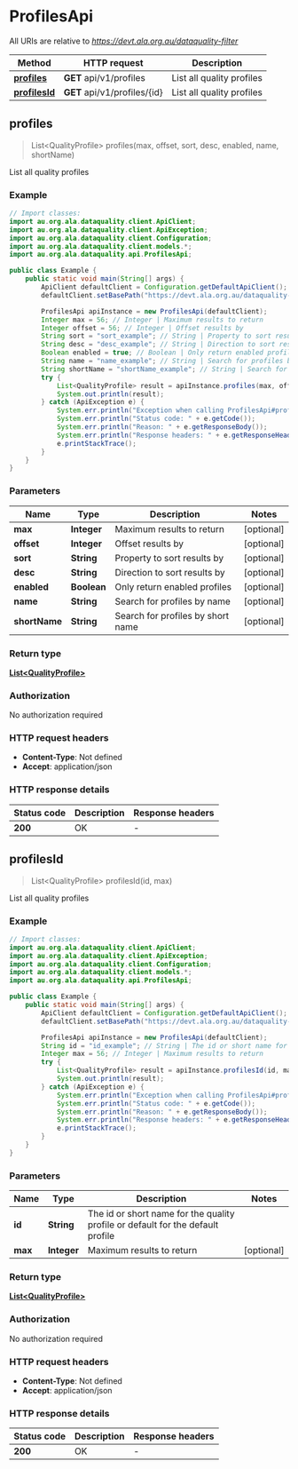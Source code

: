 # ProfilesApi

All URIs are relative to *https://devt.ala.org.au/dataquality-filter*

Method | HTTP request | Description
------------- | ------------- | -------------
[**profiles**](ProfilesApi.md#profiles) | **GET** api/v1/profiles | List all quality profiles
[**profilesId**](ProfilesApi.md#profilesId) | **GET** api/v1/profiles/{id} | List all quality profiles



## profiles

> List&lt;QualityProfile&gt; profiles(max, offset, sort, desc, enabled, name, shortName)

List all quality profiles

### Example

```java
// Import classes:
import au.org.ala.dataquality.client.ApiClient;
import au.org.ala.dataquality.client.ApiException;
import au.org.ala.dataquality.client.Configuration;
import au.org.ala.dataquality.client.models.*;
import au.org.ala.dataquality.api.ProfilesApi;

public class Example {
    public static void main(String[] args) {
        ApiClient defaultClient = Configuration.getDefaultApiClient();
        defaultClient.setBasePath("https://devt.ala.org.au/dataquality-filter");

        ProfilesApi apiInstance = new ProfilesApi(defaultClient);
        Integer max = 56; // Integer | Maximum results to return
        Integer offset = 56; // Integer | Offset results by
        String sort = "sort_example"; // String | Property to sort results by
        String desc = "desc_example"; // String | Direction to sort results by
        Boolean enabled = true; // Boolean | Only return enabled profiles
        String name = "name_example"; // String | Search for profiles by name
        String shortName = "shortName_example"; // String | Search for profiles by short name
        try {
            List<QualityProfile> result = apiInstance.profiles(max, offset, sort, desc, enabled, name, shortName);
            System.out.println(result);
        } catch (ApiException e) {
            System.err.println("Exception when calling ProfilesApi#profiles");
            System.err.println("Status code: " + e.getCode());
            System.err.println("Reason: " + e.getResponseBody());
            System.err.println("Response headers: " + e.getResponseHeaders());
            e.printStackTrace();
        }
    }
}
```

### Parameters


Name | Type | Description  | Notes
------------- | ------------- | ------------- | -------------
 **max** | **Integer**| Maximum results to return | [optional]
 **offset** | **Integer**| Offset results by | [optional]
 **sort** | **String**| Property to sort results by | [optional]
 **desc** | **String**| Direction to sort results by | [optional]
 **enabled** | **Boolean**| Only return enabled profiles | [optional]
 **name** | **String**| Search for profiles by name | [optional]
 **shortName** | **String**| Search for profiles by short name | [optional]

### Return type

[**List&lt;QualityProfile&gt;**](QualityProfile.md)

### Authorization

No authorization required

### HTTP request headers

- **Content-Type**: Not defined
- **Accept**: application/json

### HTTP response details
| Status code | Description | Response headers |
|-------------|-------------|------------------|
| **200** | OK |  -  |


## profilesId

> List&lt;QualityProfile&gt; profilesId(id, max)

List all quality profiles

### Example

```java
// Import classes:
import au.org.ala.dataquality.client.ApiClient;
import au.org.ala.dataquality.client.ApiException;
import au.org.ala.dataquality.client.Configuration;
import au.org.ala.dataquality.client.models.*;
import au.org.ala.dataquality.api.ProfilesApi;

public class Example {
    public static void main(String[] args) {
        ApiClient defaultClient = Configuration.getDefaultApiClient();
        defaultClient.setBasePath("https://devt.ala.org.au/dataquality-filter");

        ProfilesApi apiInstance = new ProfilesApi(defaultClient);
        String id = "id_example"; // String | The id or short name for the quality profile or default for the default profile
        Integer max = 56; // Integer | Maximum results to return
        try {
            List<QualityProfile> result = apiInstance.profilesId(id, max);
            System.out.println(result);
        } catch (ApiException e) {
            System.err.println("Exception when calling ProfilesApi#profilesId");
            System.err.println("Status code: " + e.getCode());
            System.err.println("Reason: " + e.getResponseBody());
            System.err.println("Response headers: " + e.getResponseHeaders());
            e.printStackTrace();
        }
    }
}
```

### Parameters


Name | Type | Description  | Notes
------------- | ------------- | ------------- | -------------
 **id** | **String**| The id or short name for the quality profile or default for the default profile |
 **max** | **Integer**| Maximum results to return | [optional]

### Return type

[**List&lt;QualityProfile&gt;**](QualityProfile.md)

### Authorization

No authorization required

### HTTP request headers

- **Content-Type**: Not defined
- **Accept**: application/json

### HTTP response details
| Status code | Description | Response headers |
|-------------|-------------|------------------|
| **200** | OK |  -  |

